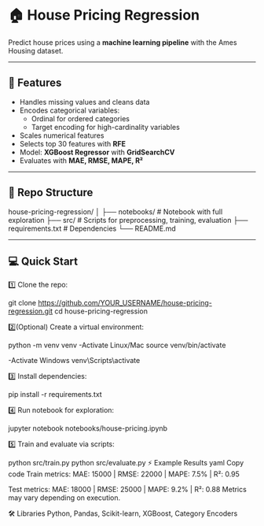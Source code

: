 # 🏠 House Pricing Regression

Predict house prices using a **machine learning pipeline** with the Ames Housing dataset.

---

## 🚀 Features

- Handles missing values and cleans data
- Encodes categorical variables:
  - Ordinal for ordered categories
  - Target encoding for high-cardinality variables
- Scales numerical features
- Selects top 30 features with **RFE**
- Model: **XGBoost Regressor** with **GridSearchCV**
- Evaluates with **MAE, RMSE, MAPE, R²**

---

## 📂 Repo Structure

house-pricing-regression/
│
├── notebooks/ # Notebook with full exploration
├── src/ # Scripts for preprocessing, training, evaluation
├── requirements.txt # Dependencies
└── README.md


---

## 💻 Quick Start

1️⃣ Clone the repo:


git clone https://github.com/YOUR_USERNAME/house-pricing-regression.git
cd house-pricing-regression

2️⃣(Optional) Create a virtual environment:

python -m venv venv
-Activate Linux/Mac
source venv/bin/activate

-Activate Windows
venv\Scripts\activate

3️⃣ Install dependencies:

pip install -r requirements.txt

4️⃣ Run notebook for exploration:

jupyter notebook notebooks/house-pricing.ipynb


5️⃣ Train and evaluate via scripts:

python src/train.py
python src/evaluate.py
⚡ Example Results
yaml
Copy code
Train metrics:
MAE: 15000 | RMSE: 22000 | MAPE: 7.5% | R²: 0.95

Test metrics:
MAE: 18000 | RMSE: 25000 | MAPE: 9.2% | R²: 0.88
Metrics may vary depending on execution.

🛠️ Libraries
Python, Pandas, Scikit-learn, XGBoost, Category Encoders
